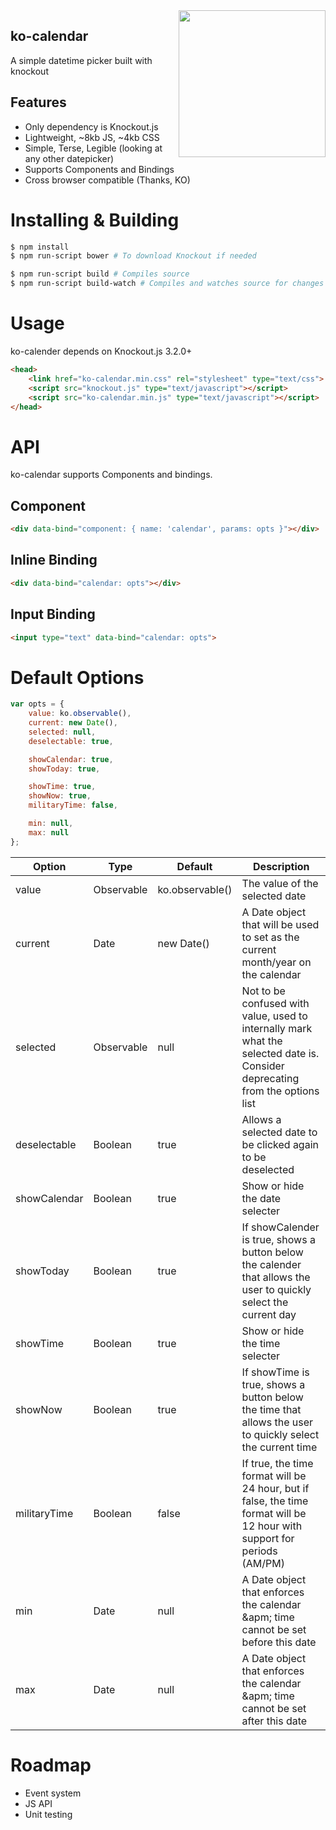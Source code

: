 <img align="right" src="http://i.imgur.com/at52A0H.png" width="235">

## ko-calendar

A simple datetime picker built with knockout

## Features
* Only dependency is Knockout.js
* Lightweight, ~8kb JS, ~4kb CSS
* Simple, Terse, Legible (looking at any other datepicker)
* Supports Components and Bindings
* Cross browser compatible (Thanks, KO)


# Installing & Building
```sh
$ npm install
$ npm run-script bower # To download Knockout if needed

$ npm run-script build # Compiles source
$ npm run-script build-watch # Compiles and watches source for changes
```

# Usage
ko-calender depends on Knockout.js 3.2.0+
```html
<head>
	<link href="ko-calendar.min.css" rel="stylesheet" type="text/css">
	<script src="knockout.js" type="text/javascript"></script>
	<script src="ko-calendar.min.js" type="text/javascript"></script>
</head>
```

# API
ko-calendar supports Components and bindings.

## Component
```html
<div data-bind="component: { name: 'calendar', params: opts }"></div>
```

## Inline Binding
```html
<div data-bind="calendar: opts"></div>
```

## Input Binding
```html
<input type="text" data-bind="calendar: opts">
```

# Default Options
```javascript
var opts = {
	value: ko.observable(),
	current: new Date(),
	selected: null,
	deselectable: true,

	showCalendar: true,
	showToday: true,

	showTime: true,
	showNow: true,
	militaryTime: false,

	min: null,
	max: null
};
```

<table>
	<thead>
		<tr>
			<th>Option</th>
			<th>Type</th>
			<th>Default</th>
			<th>Description</th>
		</tr>
	</thead>
	<tbody>
		<tr>
			<td>value</td>
			<td>Observable</td>
			<td>ko.observable()</td>
			<td>The value of the selected date</td>
		</tr>
		<tr>
			<td>current</td>
			<td>Date</td>
			<td>new Date()</td>
			<td>A Date object that will be used to set as the current month/year on the calendar</td>
		</tr>
		<tr>
			<td>selected</td>
			<td>Observable</td>
			<td>null</td>
			<td>Not to be confused with value, used to internally mark what the selected date is. Consider deprecating from the options list</td>
		</tr>
		<tr>
			<td>deselectable</td>
			<td>Boolean</td>
			<td>true</td>
			<td>Allows a selected date to be clicked again to be deselected</td>
		</tr>
		<tr>
			<td>showCalendar</td>
			<td>Boolean</td>
			<td>true</td>
			<td>Show or hide the date selecter</td>
		</tr>
		<tr>
			<td>showToday</td>
			<td>Boolean</td>
			<td>true</td>
			<td>If showCalender is true, shows a button below the calender that allows the user to quickly select the current day</td>
		</tr>
		<tr>
			<td>showTime</td>
			<td>Boolean</td>
			<td>true</td>
			<td>Show or hide the time selecter</td>
		</tr>
		<tr>
			<td>showNow</td>
			<td>Boolean</td>
			<td>true</td>
			<td>If showTime is true, shows a button below the time that allows the user to quickly select the current time</td>
		</tr>
		<tr>
			<td>militaryTime</td>
			<td>Boolean</td>
			<td>false</td>
			<td>If true, the time format will be 24 hour, but if false, the time format will be 12 hour with support for periods (AM/PM)</td>
		</tr>
		<tr>
			<td>min</td>
			<td>Date</td>
			<td>null</td>
			<td>A Date object that enforces the calendar &apm; time cannot be set before this date</td>
		</tr>
		<tr>
			<td>max</td>
			<td>Date</td>
			<td>null</td>
			<td>A Date object that enforces the calendar &apm; time cannot be set after this date</td>
		</tr>
	</tbody>
</table>

# Roadmap
* Event system
* JS API
* Unit testing
